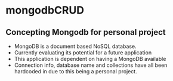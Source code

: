 # mongodbCRUD

## Concepting Mongodb for personal project

  - MongoDB is a document based NoSQL database. 
  - Currently evaluating its potential for a future application
  - This application is dependent on having a MongoDB available
  - Connection info, database name and collections have all been
    hardcoded in due to this being a personal project.
